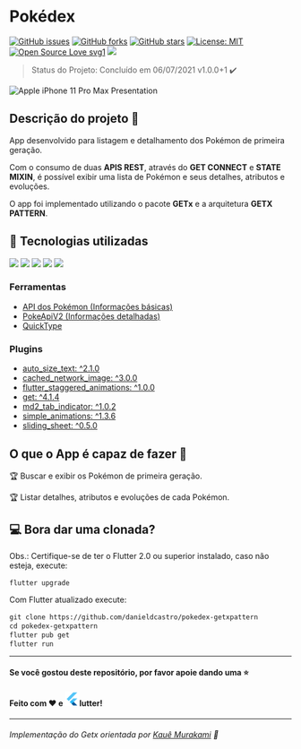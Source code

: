 # Pokédex


[![GitHub issues](https://img.shields.io/github/issues/danieldcastro/pokedex)](https://github.com/danieldcastro/pokedex/issues)
[![GitHub forks](https://img.shields.io/github/forks/danieldcastro/pokedex)](https://github.com/danieldcastro/pokedex/network)
[![GitHub stars](https://img.shields.io/github/stars/danieldcastro/pokedex)](https://github.com/danieldcastro/pokedex/stargazers)
[![License: MIT](https://img.shields.io/badge/License-MIT-yellow.svg)](https://opensource.org/licenses/MIT)
[![Open Source Love svg1](https://badges.frapsoft.com/os/v1/open-source.svg?v=103)](#)
<a href="https://www.buymeacoffee.com/danieldcastro" target="_blank">
  <img width="135" src="https://img.shields.io/badge/Buy_Me_A_Toddynho-d83a7c?style=for-the-badge&logo=buy-me-a-coffee&logoColor=white">
</a>

> Status do Projeto: Concluído em 06/07/2021 v1.0.0+1 :heavy_check_mark:

![Apple iPhone 11 Pro Max Presentation](https://user-images.githubusercontent.com/51754570/124677500-04fc3e80-de97-11eb-92d4-3a83a44a060f.png)

## Descrição do projeto :pencil:

App desenvolvido para listagem e detalhamento dos Pokémon de primeira geração.

Com o consumo de duas **APIS REST**, através do **GET CONNECT** e **STATE MIXIN**, é possível exibir uma lista de Pokémon e seus detalhes, atributos e evoluções.

O app foi implementado utilizando o pacote **GETx** e a arquitetura **GETX PATTERN**.

## :paperclip: Tecnologias utilizadas 

<a href="https://flutter.dev/" target="_blank"><img height="26" src="https://img.shields.io/badge/Flutter-02569B?style=for-the-badge&logo=flutter&logoColor=white"></a>
<a href="https://dart.dev/" target="_blank"><img height="26" src="https://img.shields.io/badge/Dart-0175C2?style=for-the-badge&logo=dart&logoColor=white"></a>
<a href="https://pt.wikipedia.org/wiki/REST" target="_blank"><img height="26" src="https://img.shields.io/badge/API%20REST-00965d?style=for-the-badge"></a>
<a href="https://pub.dev/packages/get" target="_blank"><img height="26" src="https://img.shields.io/badge/Getx-6d12b8?style=for-the-badge"></a>
<a href="https://code.visualstudio.com/" target="_blank"><img height="26" src="https://img.shields.io/badge/VS_Code-0078D4?style=for-the-badge&logo=visual%20studio%20code&logoColor=white"></a>

### Ferramentas
- [API dos Pokémon (Informações básicas)](https://danieldcastro.github.io/Data/pokedex_ptBR.json)
- [PokeApiV2 (Informações detalhadas)](https://pokeapi.co/)
- [QuickType](https://quicktype.io/)

### Plugins 
- [auto_size_text: ^2.1.0](https://pub.dev/packages/auto_size_text)
- [cached_network_image: ^3.0.0](https://pub.dev/packages/cached_network_image)
- [flutter_staggered_animations: ^1.0.0](https://pub.dev/packages/flutter_staggered_animations)
- [get: ^4.1.4](https://pub.dev/packages/get)
- [md2_tab_indicator: ^1.0.2](https://pub.dev/packages/md2_tab_indicator)
- [simple_animations: ^1.3.6](https://pub.dev/packages/simple_animations)
- [sliding_sheet: ^0.5.0](https://pub.dev/packages/sliding_sheet)

## O que o App é capaz de fazer :crystal_ball:

:trophy: Buscar e exibir os Pokémon de primeira geração.

:trophy: Listar detalhes, atributos e evoluções de cada Pokémon.

## 💻 Bora dar uma clonada?
Obs.: Certifique-se de ter o Flutter 2.0 ou superior instalado, caso não esteja, execute:

```
flutter upgrade
```

Com Flutter atualizado execute:
```
git clone https://github.com/danieldcastro/pokedex-getxpattern
cd pokedex-getxpattern
flutter pub get
flutter run
```

----
#### Se você gostou deste repositório, por favor apoie dando uma :star: 
#### Feito com ♥ e <img height="26" src="https://raw.githubusercontent.com/github/explore/80688e429a7d4ef2fca1e82350fe8e3517d3494d/topics/flutter/flutter.png">lutter!
----
###### Implementação do Getx orientada por [Kauê Murakami](https://github.com/kauemurakami) 💜
